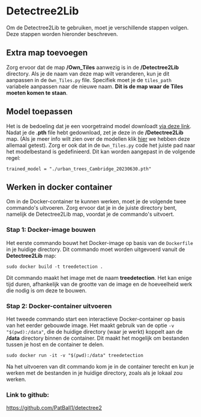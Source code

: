 # Detectree2Lib
Om de Detectree2Lib te gebruiken, moet je verschillende stappen volgen. Deze stappen worden hieronder beschreven.

## Extra map toevoegen
Zorg ervoor dat de map **/Own_Tiles** aanwezig is in de **/Detectree2Lib** directory. Als je de naam van deze map wilt veranderen, kun je dit aanpassen in de `Own_Tiles.py` file. Specifiek moet je de `tiles_path` variabele aanpassen naar de nieuwe naam. **Dit is de map waar de Tiles moeten komen te staan**.

## Model toepassen
Het is de bedoeling dat je een voorgetraind model downloadt [via deze link](https://zenodo.org/records/12773341). Nadat je de **.pth** file hebt gedownload, zet je deze in de **/Detectree2Lib** map. (Als je meer info wilt zien over de modellen klik [hier](docs/) we hebben deze allemaal getest). Zorg er ook dat in de `Own_Tiles.py` code het juiste pad naar het modelbestand is gedefinieerd. Dit kan worden aangepast in de volgende regel:
```
trained_model = "./urban_trees_Cambridge_20230630.pth"
```

## Werken in docker container
Om in de Docker-container te kunnen werken, moet je de volgende twee commando's uitvoeren. Zorg ervoor dat je in de juiste directory bent, namelijk de Detectree2Lib map, voordat je de commando's uitvoert.

### Stap 1: Docker-image bouwen
Het eerste commando bouwt het Docker-image op basis van de `Dockerfile` in je huidige directory. Dit commando moet worden uitgevoerd vanuit de **Detectree2Lib** map:
```
sudo docker build -t treedetection .
```
Dit commando maakt het image met de naam **treedetection**. Het kan enige tijd duren, afhankelijk van de grootte van de image en de hoeveelheid werk die nodig is om deze te bouwen.

### Stap 2: Docker-container uitvoeren
Het tweede commando start een interactieve Docker-container op basis van het eerder gebouwde image. Het maakt gebruik van de optie `-v "$(pwd):/data"`, die de huidige directory (waar je werkt) koppelt aan de **/data** directory binnen de container. Dit maakt het mogelijk om bestanden tussen je host en de container te delen.

```
sudo docker run -it -v "$(pwd):/data" treedetection
```
Na het uitvoeren van dit commando kom je in de container terecht en kun je werken met de bestanden in je huidige directory, zoals als je lokaal zou werken.


### Link to github: 
https://github.com/PatBall1/detectree2 


